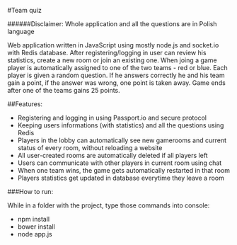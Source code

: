 #Team quiz

######Disclaimer: Whole application and all the questions are in Polish language

Web application written in JavaScript using mostly node.js and socket.io with Redis database.
After registering/logging in user can review his statistics, create a new room or join an existing one.
When joing a game player is automatically assigned to one of the two teams - red or blue.
Each player is given a random question. If he answers correctly he and his team gain a point, if the answer was wrong, one point is taken away.
Game ends after one of the teams gains 25 points.

##Features:
* Registering and logging in using Passport.io and secure protocol
* Keeping users informations (with statistics) and all the questions using Redis
* Players in the lobby can automatically see new gamerooms and current status of every room, without reloading a website
* All user-created rooms are automatically deleted if all players left
* Users can communicate with other players in current room using chat
* When one team wins, the game gets automatically restarted in that room
* Players statistics get updated in database everytime they leave a room

###How to run:

While in a folder with the project, type those commands into console:
* npm install
* bower install
* node app.js
